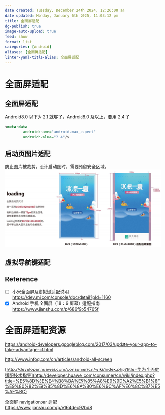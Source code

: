 ```yaml
---
date created: Tuesday, December 24th 2024, 12:26:00 am
date updated: Monday, January 6th 2025, 11:03:12 pm
title: 全面屏适配
dg-publish: true
image-auto-upload: true
feed: show
format: list
categories: [Android]
aliases: [全面屏适配]
linter-yaml-title-alias: 全面屏适配
---
```


# 全面屏适配

## 全面屏适配

Android8.0 以下为 2.1 就够了，Android8.0 及以上，要用 2.4 了

```xml
<meta-data
        android:name="android.max_aspect"
        android:value="2.4"/>
```

## 启动页图片适配

防止图片被裁剪，设计启动图时，需要预留安全区域。<br />![](https://raw.githubusercontent.com/hacket/ObsidianOSS/master/obsidian/1688484668865-f236f178-1fc1-437d-90b4-a0f86f44f119.png)

## 虚拟导航键适配

## Reference

- [ ] 小米全面屏及虚拟键适配说明<br /><https://dev.mi.com/console/doc/detail?pId=1160>
- [x] Android 手机 全面屏（18：9 屏幕）适配指南<br /><https://www.jianshu.com/p/686f9b54765f>

# 全面屏适配资源

<https://android-developers.googleblog.com/2017/03/update-your-app-to-take-advantage-of.html>

<http://www.infoq.com/cn/articles/android-all-screen>

[http://developer.huawei.com/consumer/cn/wiki/index.php?title=华为全面屏适配技术指导](http://developer.huawei.com/consumer/cn/wiki/index.php?title=%E5%8D%8E%E4%B8%BA%E5%85%A8%E9%9D%A2%E5%B1%8F%E9%80%82%E9%85%8D%E6%8A%80%E6%9C%AF%E6%8C%87%E5%AF%BC)

全面屏 navigationbar 适配<br /><https://www.jianshu.com/p/e164dec92bd8>
